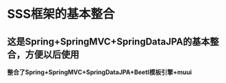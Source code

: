 # SSS框架的基本整合

## 这是Spring+SpringMVC+SpringDataJPA的基本整合，方便以后使用

**整合了Spring+SpringMVC+SpringDataJPA+Beetl模板引擎+muui**
